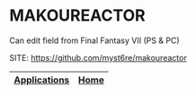 # MAKOUREACTOR
 
 Can edit field from Final Fantasy VII (PS & PC)
 
 SITE: https://github.com/myst6re/makoureactor

 | [Applications](https://portable-linux-apps.github.io/apps.html) | [Home](https://portable-linux-apps.github.io)
 | --- | --- |
